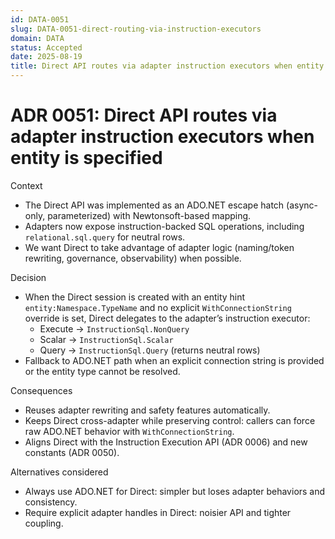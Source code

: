```yaml
---
id: DATA-0051
slug: DATA-0051-direct-routing-via-instruction-executors
domain: DATA
status: Accepted
date: 2025-08-19
title: Direct API routes via adapter instruction executors when entity is specified
---
```


# ADR 0051: Direct API routes via adapter instruction executors when entity is specified

Context

- The Direct API was implemented as an ADO.NET escape hatch (async-only, parameterized) with Newtonsoft-based mapping.
- Adapters now expose instruction-backed SQL operations, including `relational.sql.query` for neutral rows.
- We want Direct to take advantage of adapter logic (naming/token rewriting, governance, observability) when possible.

Decision

- When the Direct session is created with an entity hint `entity:Namespace.TypeName` and no explicit `WithConnectionString` override is set, Direct delegates to the adapter’s instruction executor:
  - Execute → `InstructionSql.NonQuery`
  - Scalar → `InstructionSql.Scalar`
  - Query → `InstructionSql.Query` (returns neutral rows)
- Fallback to ADO.NET path when an explicit connection string is provided or the entity type cannot be resolved.

Consequences

- Reuses adapter rewriting and safety features automatically.
- Keeps Direct cross-adapter while preserving control: callers can force raw ADO.NET behavior with `WithConnectionString`.
- Aligns Direct with the Instruction Execution API (ADR 0006) and new constants (ADR 0050).

Alternatives considered

- Always use ADO.NET for Direct: simpler but loses adapter behaviors and consistency.
- Require explicit adapter handles in Direct: noisier API and tighter coupling.
